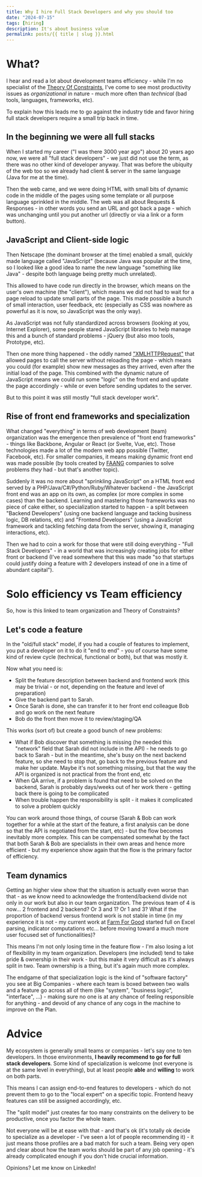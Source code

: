 ```yaml
---
title: Why I hire Full Stack Developers and why you should too 
date: "2024-07-15"
tags: [hiring]
description: It's about business value
permalink: posts/{{ title | slug }}.html
---
```


# What?

I hear and read a lot about development teams efficiency - while I'm no specialist of  the [Theory Of Constraints](https://blog.logrocket.com/product-management/how-to-utilize-the-theory-of-constraints/), I've come to see most productivity issues as *organizational* in nature - much more often than *technical* (bad tools, languages, frameworks, etc).

To explain how this leads me to go against the industry tide and favor hiring full stack developers require a small trip back in time.

## In the beginning we were all full stacks

When I started my career ("I was there 3000 year ago") about 20 years ago now, we were all "full stack developers" - we just did not use the term, as there was no other kind of developer anyway. That was before the ubiquity of the web too so we already had client & server in the same language (Java for me at the time).

Then the web came, and we were doing HTML with small bits of dynamic code in the middle of the pages using some template or all purpose language sprinkled in the middle. The web was all about Requests & Responses - in other words you send an URL and got back a page - which was unchanging until you put another url (directly or via a link or a form button).

## JavaScript and Client-side logic

Then Netscape (the dominant browser at the time) enabled a small, quickly made language called "JavaScript" (because Java was popular at the time, so I looked like a good idea to name the new language "something like Java" - despite both language being pretty much unrelated). 

This allowed to have code run directly in the browser, which means on the user's own machine (the "client"), which means we did not had to wait for a page reload to update small parts of the page. This made possible a bunch of small interaction, user feedback, etc (especially as CSS was nowhere as powerful as it is now, so JavaScript was the only way). 

As JavaScript was not fully standardized across browsers (looking at you, Internet Explorer), some people stared JavaScript libraries to help manage this and a bunch of standard problems - jQuery (but also moo tools, Prototype, etc).

Then one more thing happened - the oddly named ["XMLHTTPRequest"](https://en.wikipedia.org/wiki/XMLHttpRequest) that allowed pages to call the server without reloading the page - which means you could (for example) show new messages as they arrived, even after the initial load of the page. This combined with the dynamic nature of JavaScript means we could run some "logic" on the front end and update the page accordingly - while or even before sending updates to the server.

But to this point it was still mostly "full stack developer work". 

## Rise of front end frameworks and specialization

What changed "everything" in terms of web development (team) organization was the emergence then prevalence of "front end frameworks" - things like Backbone, Angular or React (or Svelte, Vue, etc). Those technologies made a lot of the modern web app possible (Twitter, Facebook, etc). For smaller companies, it means making dynamic front end was made possible (by tools created by [FAANG](https://en.wikipedia.org/wiki/Big_Tech#FAANG) companies to solve problems *they* had - but that's another topic).

Suddenly it was no more about "sprinkling JavaScript" on a HTML front end served by a PHP/Java/C#/Python/Ruby/Whatever backend - the JavaScript front end was an app on its own, as complex (or more complex in some cases) than the backend. Learning and mastering those frameworks was no piece of cake either, so specialization started to happen - a split between "Backend Developers" (using one backend language and tacking business logic, DB relations, etc) and "Frontend Developers" (using a JavaScript framework and tackling fetching data from the server, showing it, managing interactions, etc).

Then we had to coin a work for those that were still doing everything - "Full Stack Developers" - in a world that was increasingly creating jobs for either front or backend (I've read somewhere that this was made "so that startups could justify doing a feature with 2 developers instead of one in a time of abundant capital").

# Solo efficiency vs Team efficiency

So, how is this linked to team organization and Theory of Constraints?

## Let's code a feature

In the "old/full stack" model, if you had a couple of features to implement, you put a developer on it to do it "end to end" - you of course have some kind of review cycle (technical, functional or both), but that was mostly it.

Now what you need is:

- Split the feature description between backend and frontend work (this may be trivial - or not, depending on the feature and level of preparation)
- Give the backend part to Sarah.
- Once Sarah is done, she can transfer it to her front end colleague Bob and go work on the next feature
- Bob do the front then move it to review/staging/QA

This works (sort of) but create a good bunch of new problems:

- What if Bob discover that something is missing (he needed this "network" field that Sarah did not include in the API) - he needs to go back to Sarah - but in the meantime, she's busy on the next backend feature, so she need to stop that, go back to the previous feature and make her update. Maybe it's not something missing, but that the way the API is organized is not practical from the front end, etc
- When QA arrive, if a problem is found that need to be solved on the backend, Sarah is probably days/weeks out of her work there - getting back there is going to be complicated
- When trouble happen the responsibility is split - it makes it complicated to solve a problem quickly 

You can work around those things, of course (Sarah & Bob can work together for a while at the start of the feature, a first analysis can be done so that the API is negotiated from the start, etc) - but the flow becomes inevitably more complex. This can be compensated somewhat by the fact that both Sarah & Bob are specialists in their own areas and hence more efficient - but my experience show again that the flow is the primary factor of efficiency.

## Team dynamics

Getting an higher view show that the situation is actually even worse than that - as we know need to acknowledge the frontend/backend divide not only in our work but also in our team organization. The previous team of 4 is now... 2 frontend and 2 backend? Or 3 and 1? Or 1 and 3? What if the proportion of backend versus frontend work is not stable in time (in my experience it is not - my current work at [Farm For Good](https://farmforgood.org) started full on Excel parsing, indicator computations etc... before moving toward a much more user focused set of functionalities)? 

This means I'm not only losing time in the feature flow - I'm also losing a lot of flexibility in my team organization. Developers (me included) tend to take pride & ownership in their work - but this make it very difficult as it's always split in two. Team ownership is a thing, but it's again much more complex.

The endgame of that specialization logic is the kind of "software factory" you see at Big Companies - where each team is boxed between two walls and a feature go across all of them (like "system", "business logic", "interface", ...) - making sure no one is at any chance of feeling responsible for anything - and devoid of any chance of any cogs in the machine to improve on the Plan.

# Advice

My ecosystem is generally small teams or companies - let's say one to ten developers. In those environments, **I heavily recommend to go for full stack developers**. Some kind of specialization is welcome (not everyone is at the same level in everything), but at least people **able** and **willing** to work on both parts. 

This means I can assign end-to-end features to developers - which do not prevent them to go to the "local expert" on a specific topic. Frontend heavy features can still be assigned accordingly, etc.

The "split model" just creates far too many constraints on the delivery to be productive, once you factor the whole team.

Not everyone will be at ease with that - and that's ok (it's totally ok decide to specialize as a developer - I've seen a lot of people recommending it) - it just means those profiles are a bad match for such a team. Being very open and clear about how the team works should be part of any job opening - it's already complicated enough if you don't hide crucial information.

Opinions? Let me know on LinkedIn!